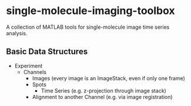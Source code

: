 # single-molecule-imaging-toolbox
A collection of MATLAB tools for single-molecule image time series analysis.

## Basic Data Structures

* Experiment
    * Channels
        * Images (every image is an ImageStack, even if only one frame)
        * Spots
            * Time Series (e.g. z-projection through image stack)
        * Alignment to another Channel (e.g. via image registration)
